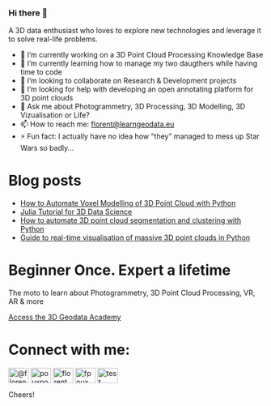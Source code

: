 ### Hi there 👋

A 3D data enthusiast who loves to explore new technologies and leverage it to solve real-life problems.

- 🔭 I’m currently working on a 3D Point Cloud Processing Knowledge Base 
- 🌱 I’m currently learning how to manage my two daugthers while having time to code
- 👯 I’m looking to collaborate on Research & Development projects
- 🤔 I’m looking for help with developing an open annotating platform for 3D point clouds
- 💬 Ask me about Photogrammetry, 3D Processing, 3D Modelling, 3D Vizualisation or Life?
- 📫 How to reach me: florent@learngeodata.eu
- ⚡ Fun fact: I actually have no idea how "they" managed to mess up Star Wars so badly...

# Blog posts

<!-- BLOG-POST-LIST:START -->
- [How to Automate Voxel Modelling of 3D Point Cloud with Python](https://towardsdatascience.com/how-to-automate-voxel-modelling-of-3d-point-cloud-with-python-459f4d43a227?source=rss-8ba7bf4ad784------2)
- [Julia Tutorial for 3D Data Science](https://towardsdatascience.com/julia-tutorial-for-3d-data-science-bf62aa004b0c?source=rss-8ba7bf4ad784------2)
- [How to automate 3D point cloud segmentation and clustering with Python](https://towardsdatascience.com/how-to-automate-3d-point-cloud-segmentation-and-clustering-with-python-343c9039e4f5?source=rss-8ba7bf4ad784------2)
- [Guide to real-time visualisation of massive 3D point clouds in Python](https://towardsdatascience.com/guide-to-real-time-visualisation-of-massive-3d-point-clouds-in-python-ea6f00241ee0?source=rss-8ba7bf4ad784------2)
<!-- BLOG-POST-LIST:END -->

# Beginner Once. Expert a lifetime
The moto to learn about Photogrammetry, 3D Point Cloud Processing, VR, AR & more

[Access the 3D Geodata Academy](https://learngeodata.eu)

# Connect with me:
<p align="left">
<a href="https://medium.com/@florentpoux" target="blank"><img align="center" src="https://cdn.jsdelivr.net/npm/simple-icons@3.0.1/icons/medium.svg" alt="@florentpoux" height="30" width="40" /></a>
<a href="https://twitter.com/pouxpointcloud" target="blank"><img align="center" src="https://cdn.jsdelivr.net/npm/simple-icons@3.0.1/icons/twitter.svg" alt="pouxpointcloud" height="30" width="40" /></a>
<a href="https://linkedin.com/in/florent poux" target="blank"><img align="center" src="https://cdn.jsdelivr.net/npm/simple-icons@3.0.1/icons/linkedin.svg" alt="florent poux" height="30" width="40" /></a>
<a href="https://www.youtube.com/FlorentPoux" target="blank"><img align="center" src="https://cdn.jsdelivr.net/npm/simple-icons@3.0.1/icons/youtube.svg" alt="fpoux" height="30" width="40" /></a>
<a href="https://learngeodata.eu" target="blank"><img align="center" src="https://cdn.jsdelivr.net/npm/simple-icons@3.0.1/icons/codepen.svg" alt="test" height="30" width="40" /></a>

Cheers!

